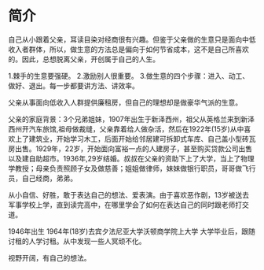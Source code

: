 # 简介
自己从小跟着父亲，耳读目染对经商很有兴趣。但鉴于父亲做的生意只是面向中低收入者群体，所以，做生意的方法总是偏向于如何节省成本，这不是自己所喜欢的。因此，总想脱离父亲，开创属于自己的人生。

1.棘手的生意要强硬。
2.激励别人很重要。
3.做生意的四个步骤：进入、动工、做好、退出。每一步都要讲方法、讲效率。

父亲从事面向低收入人群提供廉租房，但自己的理想却是做豪华气派的生意。

父亲的家庭背景：3个兄弟姐妹，1907年出生于新泽西州，祖父从英格兰来到新泽西州开汽车旅馆,祖母做裁缝，父亲靠着给人做杂活，然后在1922年(15岁)从中喜欢上了建筑业，开始学习木工，后面开始给邻居建可拆卸式车库、自己盖小型砖瓦房出售。1929年，22岁，开始面向富裕一点的人建房子，甚至购买贷款公司出售以及建自助超市。1936年,29岁结婚。叔叔在父亲的资助下上了大学，当上了物理学教授；母亲负责照顾子女及做慈善；姐姐做律师，妹妹做银行职员，哥哥做飞行员，自己经商，弟弟。

从小自信、好胜，敢于表达自己的想法、爱表演。由于喜欢恶作剧，13岁被送去军事学校上学，直到读完高中，在哪里学会了如何在表达自己的同时跟老师打交道。

1946年出生
1964年(18岁)去宾夕法尼亚大学沃顿商学院上大学
大学毕业后，跟随讨租的人学讨租。从中发现一些人冥顽不化。

视野开阔，有自己的想法。


